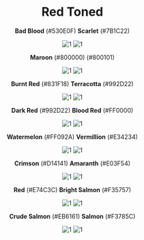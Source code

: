 <div align=center>

# Red Toned

**Bad Blood** (#530E0F) **Scarlet** (#7B1C22)

![1](https://fakeimg.pl/130x130/530e0f/?text=%20) ![1](https://fakeimg.pl/130x130/7B1C22/?text=%20)

**Maroon** (#800000) (#800101) <!-- Reverie's Color -->

![1](https://fakeimg.pl/130x130/800000/?text=%20) ![1](https://fakeimg.pl/130x130/800101/?text=%20)

**Burnt Red** (#831F18) **Terracotta** (#992D22)

![1](https://fakeimg.pl/130x130/831F18/?text=%20) ![1](https://fakeimg.pl/130x130/992D22/?text=%20)

**Dark Red** (#992D22) **Blood Red** (#FF0000)

![1](https://fakeimg.pl/130x130/992D22/?text=%20) ![1](https://fakeimg.pl/130x130/ff0000/?text=%20)

 **Watermelon** (#FF092A) <!-- Ace's Color --> **Vermillion** (#E34234)

![1](https://fakeimg.pl/130x130/FF092A/?text=%20) ![1](https://fakeimg.pl/130x130/E34234/?text=%20)

 **Crimson** (#D14141) **Amaranth** (#E03F54)

![1](https://fakeimg.pl/130x130/D14141/?text=%20) ![1](https://fakeimg.pl/130x130/E03F54/?text=%20)

 **Red** (#E74C3C) **Bright Salmon** (#F35757)

 ![1](https://fakeimg.pl/130x130/E74C3C/?text=%20) ![1](https://fakeimg.pl/130x130/F35757/?text=%20)

**Crude Salmon** (#EB6161) **Salmon** (#F3785C)

![1](https://fakeimg.pl/130x130/EB6161/?text=%20) ![1](https://fakeimg.pl/130x130/F3785C/?text=%20)

</div>
